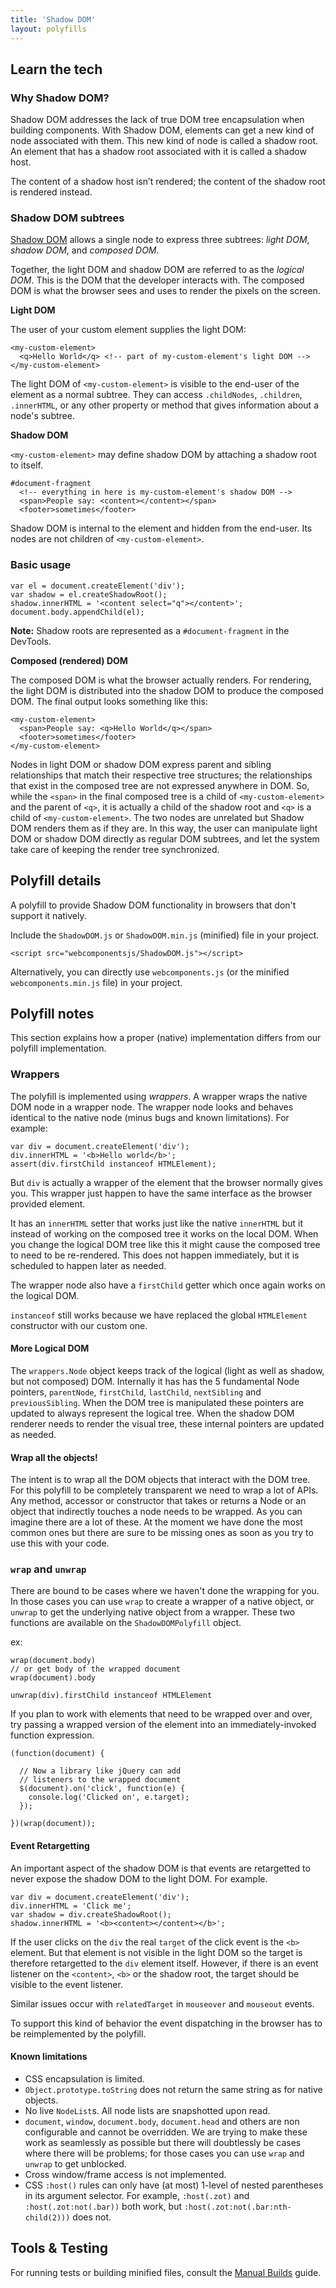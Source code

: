 ```yaml
---
title: 'Shadow DOM'
layout: polyfills
---
```


## Learn the tech

### Why Shadow DOM?

Shadow DOM addresses the lack of true DOM tree encapsulation when building components. With Shadow DOM, elements can get a new kind of node associated with them. This new kind of node is called a shadow root. An element that has a shadow root associated with it is called a shadow host. 

The content of a shadow host isn’t rendered; the content of the shadow root is rendered instead.


### Shadow DOM subtrees

[Shadow DOM](http://w3c.github.io/webcomponents/spec/shadow/) allows a single node to express three subtrees: _light DOM_, _shadow DOM_, and _composed DOM_.

Together, the light DOM and shadow DOM are referred to as the _logical DOM_. This is the DOM that the developer interacts with. The composed DOM is what the browser sees and uses to render the pixels on the screen.

**Light DOM**

The user of your custom element supplies the light DOM:

    <my-custom-element>
      <q>Hello World</q> <!-- part of my-custom-element's light DOM -->
    </my-custom-element>

The light DOM of `<my-custom-element>` is visible to the end-user of the
element as a normal subtree. They can access `.childNodes`, `.children`, `.innerHTML`, or any other property or method that gives information about a node's subtree.

**Shadow DOM**

`<my-custom-element>` may define shadow DOM by attaching a shadow root to
itself.

    #document-fragment
      <!-- everything in here is my-custom-element's shadow DOM -->
      <span>People say: <content></content></span>
      <footer>sometimes</footer>

Shadow DOM is internal to the element and hidden from the end-user.
Its nodes are not children of `<my-custom-element>`.

### Basic usage

    var el = document.createElement('div');
    var shadow = el.createShadowRoot();
    shadow.innerHTML = '<content select="q"></content>';
    document.body.appendChild(el);

**Note:** Shadow roots are represented as a `#document-fragment` in the DevTools.

**Composed (rendered) DOM**

The composed DOM is what the browser actually renders. For rendering, the light
DOM is distributed into the shadow DOM to produce the composed DOM. The final output
looks something like this:

    <my-custom-element>
      <span>People say: <q>Hello World</q></span>
      <footer>sometimes</footer>
    </my-custom-element>

Nodes in light DOM or shadow DOM express parent and sibling relationships that match their respective tree structures; the relationships that exist in the composed tree are not expressed anywhere in DOM. So, while the `<span>` in the final composed tree is a child of `<my-custom-element>` and the parent of `<q>`, it is actually a child of the shadow root and `<q>` is a child of `<my-custom-element>`. The two nodes are unrelated but
Shadow DOM renders them as if they are. In this way, the user can manipulate light DOM or shadow DOM directly as regular DOM subtrees, and let the system take care of keeping the render tree synchronized.

## Polyfill details

A polyfill to provide Shadow DOM functionality in browsers that don't
support it natively. 

Include the `ShadowDOM.js` or `ShadowDOM.min.js` (minified) file in your project.

    <script src="webcomponentsjs/ShadowDOM.js"></script>

Alternatively, you can directly use `webcomponents.js` (or the minified `webcomponents.min.js` file) in your project.

## Polyfill notes

This section explains how a proper (native) implementation
differs from our polyfill implementation.

### Wrappers

The polyfill is implemented using _wrappers_. A wrapper wraps the native DOM node in a wrapper node. The wrapper node looks and behaves identical to the native node (minus bugs and known limitations). For example:

    var div = document.createElement('div');
    div.innerHTML = '<b>Hello world</b>';
    assert(div.firstChild instanceof HTMLElement);

But `div` is actually a wrapper of the element that the browser normally gives you. This wrapper just happen to have the same interface as the browser provided element.

It has an `innerHTML` setter that works just like the native `innerHTML` but it instead of working on the composed tree it works on the local DOM. When you change the logical DOM tree like this it might cause the composed tree to need to be re-rendered. This does not happen immediately, but it is scheduled to happen later as needed.

The wrapper node also have a `firstChild` getter which once again works on the logical DOM.

`instanceof` still works because we have replaced the global `HTMLElement` constructor with our custom one.

#### More Logical DOM

The `wrappers.Node` object keeps track of the logical (light as well as shadow, but not composed) DOM. Internally it has has the 5 fundamental Node pointers, `parentNode`, `firstChild`, `lastChild`, `nextSibling` and `previousSibling`. When the DOM tree is manipulated these pointers are updated to always represent the logical tree. When the shadow DOM renderer needs to render the visual tree, these internal pointers are updated as needed.

#### Wrap all the objects!

The intent is to wrap all the DOM objects that interact with the DOM tree. For this polyfill to be completely transparent we need to wrap a lot of APIs. Any method, accessor or constructor that takes or returns a Node or an object that indirectly touches a node needs to be wrapped. As you can imagine there are a lot of these. At the moment we have done the most common ones but there are sure to be missing ones as soon as you try to use this with your code.

### `wrap` and `unwrap`

There are bound to be cases where we haven't done the wrapping for you. In those cases you can use `wrap` to create a wrapper of a native object, or `unwrap` to get the underlying native object from a wrapper. These two functions are available on the `ShadowDOMPolyfill` object.

ex:

    wrap(document.body)
    // or get body of the wrapped document
    wrap(document).body

    unwrap(div).firstChild instanceof HTMLElement

If you plan to work with elements that need to be wrapped over and over, try passing a wrapped version of the element into an immediately-invoked function expression.

    (function(document) {
      
      // Now a library like jQuery can add
      // listeners to the wrapped document
      $(document).on('click', function(e) {
        console.log('Clicked on', e.target);
      });

    })(wrap(document));

#### Event Retargetting

An important aspect of the shadow DOM is that events are retargetted to never expose the shadow DOM to the light DOM. For example.

    var div = document.createElement('div');
    div.innerHTML = 'Click me';
    var shadow = div.createShadowRoot();
    shadow.innerHTML = '<b><content></content></b>';

If the user clicks on the `div` the real `target` of the click event is the `<b>` element. But that element is not visible in the light DOM so the target is therefore retargetted to the `div` element itself. However, if there is an event listener on the `<content>`, `<b>` or the shadow root, the target should be visible to the event listener.

Similar issues occur with `relatedTarget` in `mouseover` and `mouseout` events.

To support this kind of behavior the event dispatching in the browser has to be reimplemented by the polyfill.

#### Known limitations

* CSS encapsulation is limited.
* `Object.prototype.toString` does not return the same string as for native objects.
* No live `NodeList`s. All node lists are snapshotted upon read.
* `document`, `window`, `document.body`, `document.head` and others are non configurable and cannot be overridden. We are trying to make these work as seamlessly as possible but there will doubtlessly be cases where there will be problems; for those cases you can use `wrap` and `unwrap` to get unblocked.
* Cross window/frame access is not implemented.
* CSS `:host()` rules can only have (at most) 1-level of nested parentheses in its argument selector. For example, `:host(.zot)` and `:host(.zot:not(.bar))` both work, but `:host(.zot:not(.bar:nth-child(2)))` does not.


## Tools & Testing

For running tests or building minified files, consult the [Manual Builds](https://github.com/WebComponents/webcomponentsjs#manually-building) guide.
